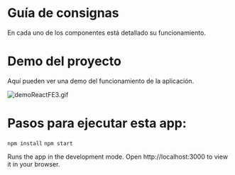 # Guía de consignas

En cada uno de los componentes está detallado su funcionamiento.

# Demo del proyecto

Aquí pueden ver una demo del funcionamiento de la aplicación.

![demoReactFE3.gif](https://raw.githubusercontent.com/Frontend-III/entregable-frontend-3-junio22/main/demoReactFE3.gif)

# Pasos para ejecutar esta app:

`npm install`
`npm start`

Runs the app in the development mode.
Open http://localhost:3000 to view it in your browser.
